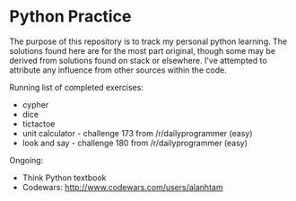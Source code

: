 Python Practice
==============

The purpose of this repository is to track my personal python learning. The solutions found here are for the most part original,
though some may be derived from solutions found on stack or elsewhere. I've attempted to attribute any influence from other
sources within the code.

Running list of completed exercises:
* cypher
* dice
* tictactoe
* unit calculator - challenge 173 from /r/dailyprogrammer (easy)
* look and say - challenge 180 from /r/dailyprogrammer (easy)
 
Ongoing:
* Think Python textbook
* Codewars: http://www.codewars.com/users/alanhtam
